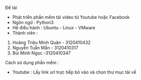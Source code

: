 Đề tài
- Phát triển phần mềm tải video từ Youtube hoặc Facebook
- Ngôn ngữ : Python3
- Hệ điều hành : Ubuntu - Linux - VMware
- Thành viên :
1. Hoàng Triệu Minh Quân - 3120410432 
2. Nguyễn Tuẫn Mẫn - 3120410317
3. Bùi Minh Ngọc -3120410347

Cách sử dụng phần mềm : 
- Youtube : Lấy link url trực tiếp bỏ vào và chọn thư mục tải về
